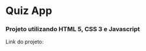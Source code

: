 <h1>Quiz App</h1>

<h3>Projeto utilizando HTML 5, CSS 3 e Javascript</h3>

<p> Link do projeto: </p>